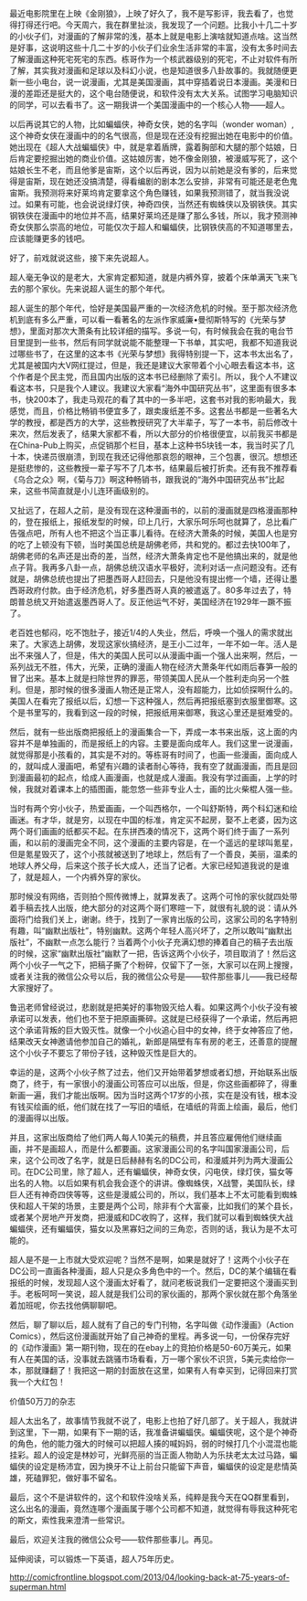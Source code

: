 最近电影院里在上映《金刚狼》，上映了好久了，我不是写影评，我去看了，也觉得打得还行吧。今天周六，我在群里扯淡，我发现了一个问题。比我小十几二十岁的小伙子们，对漫画的了解非常的浅，基本上就是电影上演啥就知道点啥。这当然是好事，这说明这些十几二十岁的小伙子们业余生活非常的丰富，没有太多时间去了解漫画这种死宅死宅的东西。栋哥作为一个核武器级别的死宅，不止对软件有所了解，其实我对漫画和足球以及科幻小说，也是知道很多八卦故事的。我就随便更新一些小电台，说一说漫画，尤其是美国漫画，其中穿插着说日本漫画。美漫和日漫的差距还是挺大的，这个电台随便说，和软件没有太大关系。试图学习电脑知识的同学，可以去看书了。这一期我讲一个美国漫画中的一个核心人物——超人。

以后再说其它的人物，比如蝙蝠侠，神奇女侠，她的名字叫（wonder woman）,这个神奇女侠在漫画中的的名气很高，但是现在还没有挖掘出她在电影中的价值。她出现在《超人大战蝙蝠侠》中，就是拿着盾牌，露着胸部和大腿的那个姑娘，日后肯定要挖掘出她的商业价值。这姑娘厉害，她不像金刚狼，被漫威写死了，这个姑娘长生不老，而且他爹是宙斯，这个以后再说，因为以前她是没有爹的，后来觉得是宙斯，现在她还没搞清楚，得看编剧的剧本怎么安排，非常有可能还是老色鬼宙斯。我预测将来好莱坞肯定要拿这个角色赚钱，如果我预测错了，就当我没说过。如果有可能，也会说说绿灯侠，神奇四侠，当然还有蜘蛛侠以及钢铁侠。其实钢铁侠在漫画中的地位并不高，结果好莱坞还是赚了那么多钱，所以，我才预测神奇女侠那么崇高的地位，可能仅次于超人和蝙蝠侠，比钢铁侠高的不知道哪里去，应该能赚更多的钱吧。

好了，前戏就说这些，接下来先说超人。

超人毫无争议的是老大，大家肯定都知道，就是内裤外穿，披着个床单满天飞来飞去的那个家伙。先来说超人诞生的那个年代。

超人诞生的那个年代，恰好是美国最严重的一次经济危机的时候。至于那次经济危机到底有多么严重，可以看一看著名的左派作家威廉•曼彻斯特写的《光荣与梦想》，里面对那次大萧条有比较详细的描写。多说一句，有时候我会在我的电台节目里提到一些书，然后有同学就说能不能整理一下书单，其实吧，我都不知道我说过哪些书了，在这里的这本书《光荣与梦想》我得特别提一下，这本书太出名了，尤其是被国内大V网红提过，但是，我还是建议大家带着个小心眼去看这本书，这个作者是个民主党，而且国内出版的这本书已经删除了索引。所以，我个人不建议看这本书，只是我个人建议。我建议大家看“海外中国研究丛书”，这里面有很多本书，快200本了，我走马观花的看了其中的一多半吧，这套书对我的影响最大，我感觉，而且，价格比畅销书便宜多了，跟卖废纸差不多。这套丛书都是一些著名大学的教授，都是西方的大学，这些教授研究了大半辈子，写了一本书，前后修改十来次，然后发表了，结果大家都不看，所以大部分的价格很便宜，以前我买书都是在China-Pub上购买，点促销那个栏目，基本上这种书5块钱一本，我当时买了几十本，快递员很崩溃，到现在我还记得他那哀怨的眼神，三个包裹，很沉。想想还是挺悲惨的，这些教授一辈子写不了几本书，结果最后被打折卖。还有我不推荐看《乌合之众》啊，《菊与刀》啊这种畅销书，跟我说的“海外中国研究丛书”比起来，这些书简直就是小儿连环画级别的。

又扯远了，在超人之前，是没有现在这种漫画书的，以前的漫画就是四格漫画那种的，登在报纸上，报纸发型的时候，印上几行，大家乐呵乐呵也就算了，总比看广告强点吧，所有人也不把这个当正事儿看待。在经济大萧条的时候，美国人也是穷的吃了上顿没有下顿，当时美国总统是胡佛老师，共和党的。都过去快100年了，胡佛老师的名声还是出奇的差，当然，经济大萧条肯定也不是他搞出来的，就是他点子背。我再多八卦一点，胡佛总统汉语水平极好，流利对话一点问题没有。还有就是，胡佛总统也提出了把墨西哥人赶回去，只是他没有提出修一个墙，还得让墨西哥政府付款。由于经济危机，好多墨西哥人真的被遣返了。80多年过去了，特朗普总统又开始遣返墨西哥人了。反正他运气不好，美国经济在1929年一蹶不振了。

老百姓也郁闷，吃不饱肚子，接近1/4的人失业，然后，呼唤一个强人的需求就出来了。大家选上胡佛，发现这家伙搞经济，是王小二过年，一年不如一年。活人是出不来强人了，但是，伟大的美国人民可以从漫画中画一个强人出来啊，然后，一系列战无不胜，伟大，光荣，正确的漫画人物在经济大萧条年代如雨后春笋一般的冒了出来。基本上就是扫除世界的罪恶，带领美国人民从一个胜利走向另一个胜利。但是，那时候的很多漫画人物还是正常人，没有超能力，比如侦探啊什么的。美国人在看完了报纸以后，幻想一下这种强人，然后再把报纸塞到衣服里御寒。这个是书里写的，我看到这一段的时候，把报纸用来御寒，我这心里还是挺难受的。

然后，就有一些出版商把报纸上的漫画集合一下，弄成一本书来出版，这上面的内容并不是单独画的，而是报纸上的内容。主要是面向成年人。我们这里一说漫画，就觉得那是小孩看的，其实是不对的。等栋哥有时间了，也画一些漫画，面向成人的，就叫成人漫画吧，希望有兴趣的读者耐心等待，我有空了就画漫画，而且是回到漫画最初的起点，给成人画漫画，也就是成人漫画。我没有学过画画，上学的时候，我就对着课本上的插图画，能忽悠一些非专业人士，画的比火柴棍人强一些。

当时有两个穷小伙子，热爱画画，一个叫西格尔，一个叫舒斯特，两个科幻迷和绘画迷。有才华，就是穷，以现在中国的标准，肯定买不起房，娶不上老婆，因为这两个哥们画画的纸都买不起。在东拼西凑的情况下，这两个哥们终于画了一系列画，和以前的漫画完全不同，这个漫画的主要内容是，在一个遥远的星球叫氪星，但是氪星毁灭了，这个小孩就被送到了地球上，然后有了一个善良，美丽，温柔的地球人养父母，后来这个孩子长大成人，还当了记者。大家已经知道我说的是谁了，就是超人，一个内裤外穿的家伙。

那时候没有网络，否则拍个照传微博上，就算发表了。这两个可怜的家伙就四处带着手稿去找人出版，绝大部分的对这两个哥们寒暄一下，就很有礼貌的说：请从外面将门给我们关上，谢谢。终于，找到了一家肯出版的公司，这家公司的名字特别有趣，叫“幽默出版社”，特别幽默。这两个年轻人高兴坏了，之所以敢叫“幽默出版社”，不幽默一点怎么能行？当着两个小伙子充满幻想的捧着自己的稿子去出版的时候，这家“幽默出版社”幽默了一把，告诉这两个小伙子，项目取消了！然后这两个小伙子一气之下，把稿子撕了个粉碎，仅留下了一张，大家可以在网上搜搜，或者关注我的微信公众号以后，我的微信公众号是——软件那些事儿——我已经帮大家搜好了。



鲁迅老师曾经说过，悲剧就是把美好的事物毁灭给人看。如果这两个小伙子没有被承诺可以发表，他们也不至于把原画撕碎。这就是已经获得了一个承诺，然后再把这个承诺背叛的巨大毁灭性。就像一个小伙追心目中的女神，终于女神答应了他，结果改天女神邀请他参加自己的婚礼，新郎是隔壁有车有房的老王，还善意的提醒这个小伙子不要忘了带份子钱，这种毁灭性是巨大的。

幸运的是，这两个小伙子熬了过去，他们又开始带着梦想或者幻想，开始联系出版商了，终于，有一家很小的漫画公司答应可以出版，但是，你这些画都碎了，得重新画一遍，我们才能出版啊。因为当时这两个17岁的小孩，实在是没有钱，根本没有钱买绘画的纸，他们就在找了一写旧的墙纸，在墙纸的背面上绘画，最后，他们的漫画得以出版。

并且，这家出版商给了他们两人每人10美元的稿费，并且答应雇佣他们继续画画，并不是画超人，而是什么都要画。这家漫画公司的名字叫国家漫画公司，后来，这个公司改了名字，就是日后赫赫有名的DC公司，和漫威并列为两大漫画公司。在DC公司里，除了超人，还有蝙蝠侠，神奇女侠，闪电侠，绿灯侠，猫女等出名的人物。以后如果有机会我会逐个的讲讲。像蜘蛛侠，X战警，美国队长，绿巨人还有神奇四侠等等，这些是漫威公司的，所以，我们基本上不太可能看到蜘蛛侠和超人干架的场景，主要是两个公司，除非有个大富豪，比如我们的某个县长，或者某个房地产开发商，把漫威和DC收购了，这样，我们就可以看到蜘蛛侠大战蝙蝠侠，还有蝙蝠侠，猫女以及黑寡妇之间的三角恋，否则的话，我认为是不太可能的。

超人是不是一上市就大受欢迎呢？当然不是啊，如果是就好了！这两个小伙子在DC公司一直画各种漫画，超人只是众多角色中的一个。然后，DC的某个编辑在看报纸的时候，发现超人这个漫画太好看了，就问老板说我们一定要把这个漫画买到手。老板呵呵一笑说，超人就是我们公司的家伙画的，那两个家伙就在那个角落坐着加班呢，你去找他俩聊聊吧。

然后，聊了聊以后，超人就有了自己的专门刊物，名字叫做《动作漫画》（Action Comics），然后这份漫画就开始了自己神奇的里程。再多说一句，一份保存完好的《动作漫画》第一期刊物，现在的在ebay上的竞拍价格是50-60万美元，如果有人在美国的话，没事就去跳骚市场看看，万一哪个家伙不识货，5美元卖给你一本，那就赚翻了！我把这一期的封面放在这里，如果有人有幸买到，记得回来打赏我一个大红包！


价值50万刀的杂志

超人太出名了，故事情节我就不说了，电影上也拍了好几部了。关于超人，我就讲到这里，下一期，如果有下一期的话，我准备讲蝙蝠侠。蝙蝠侠呢，这个是个神奇的角色，他的能力强大的时候可以把超人揍的喊妈妈，弱的时候打几个小混混也能挂彩。超人的设定是林妙可，光鲜亮丽的当正面人物助人为乐扶老太太过马路，蝙蝠侠的设定是杨沛宜，因为换牙不让上前台只能留下声音，蝙蝠侠的设定是悲情英雄，死磕罪犯，做好事不留名。

最后，这个不是讲软件的，这个和软件没啥关系，纯粹是我今天在QQ群里看到，这么出名的漫画，竟然连哪个漫画属于哪个公司都不知道，就觉得有辱我这种死宅的斯文，索性我来澄清一些常识。

最后，欢迎关注我的微信公众号——软件那些事儿。再见。

延伸阅读，可以锻炼一下英语，超人75年历史。

http://comicfrontline.blogspot.com/2013/04/looking-back-at-75-years-of-superman.html
